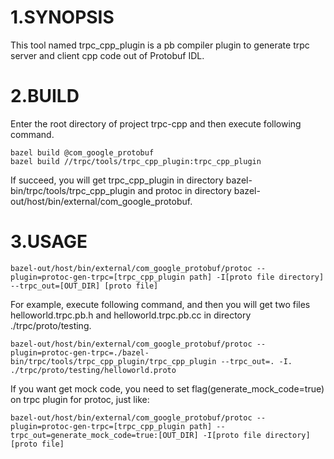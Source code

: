 # 1.SYNOPSIS
This tool named trpc_cpp_plugin is a pb compiler plugin to generate trpc server and client cpp code out of Protobuf IDL.

# 2.BUILD
Enter the root directory of project trpc-cpp and then execute following command.
```
bazel build @com_google_protobuf
bazel build //trpc/tools/trpc_cpp_plugin:trpc_cpp_plugin
```

If succeed, you will get trpc_cpp_plugin in directory bazel-bin/trpc/tools/trpc_cpp_plugin and protoc in directory bazel-out/host/bin/external/com_google_protobuf.

# 3.USAGE
```
bazel-out/host/bin/external/com_google_protobuf/protoc --plugin=protoc-gen-trpc=[trpc_cpp_plugin path] -I[proto file directory] --trpc_out=[OUT_DIR] [proto file]
```

For example, execute following command, and then you will get two files helloworld.trpc.pb.h and helloworld.trpc.pb.cc in directory ./trpc/proto/testing.
```
bazel-out/host/bin/external/com_google_protobuf/protoc --plugin=protoc-gen-trpc=./bazel-bin/trpc/tools/trpc_cpp_plugin/trpc_cpp_plugin --trpc_out=. -I. ./trpc/proto/testing/helloworld.proto
```

If you want get mock code, you need to set flag(generate_mock_code=true) on trpc plugin for protoc, just like:
```
bazel-out/host/bin/external/com_google_protobuf/protoc --plugin=protoc-gen-trpc=[trpc_cpp_plugin path] --trpc_out=generate_mock_code=true:[OUT_DIR] -I[proto file directory] [proto file]
```
